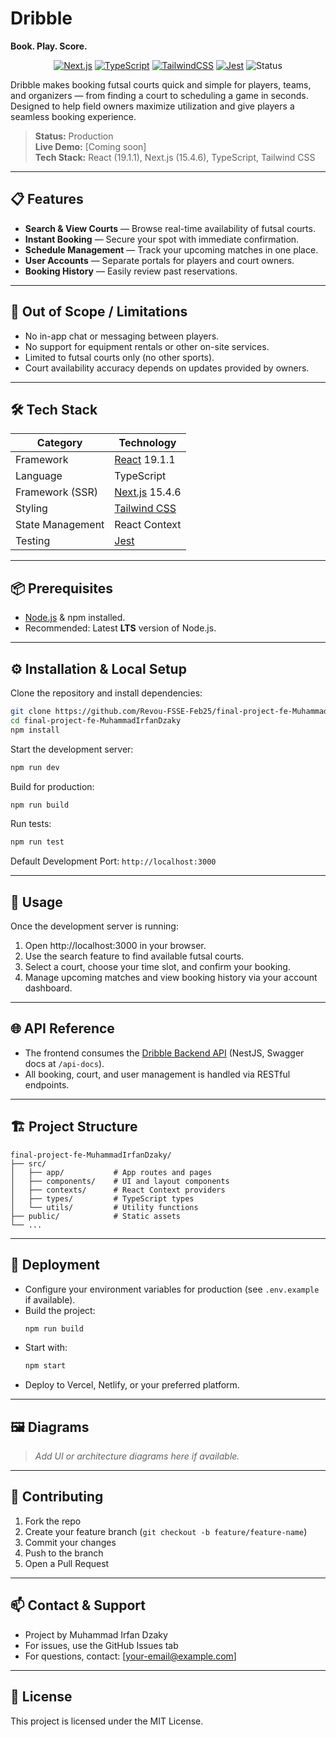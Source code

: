 # Dribble  
**Book. Play. Score.**

<p align="center">
  <a href="https://nextjs.org/"><img src="https://img.shields.io/badge/Next.js-black?logo=next.js&logoColor=white" alt="Next.js"></a>
  <a href="https://www.typescriptlang.org/"><img src="https://img.shields.io/badge/TypeScript-3178C6?logo=typescript&logoColor=white" alt="TypeScript"></a>
  <a href="https://tailwindcss.com/"><img src="https://img.shields.io/badge/TailwindCSS-38B2AC?logo=tailwind-css&logoColor=white" alt="TailwindCSS"></a>
  <a href="https://jestjs.io/"><img src="https://img.shields.io/badge/Jest-C21325?logo=jest&logoColor=white" alt="Jest"></a>
  <img src="https://img.shields.io/badge/Status-Production-brightgreen" alt="Status">
</p>

Dribble makes booking futsal courts quick and simple for players, teams, and organizers — from finding a court to scheduling a game in seconds. Designed to help field owners maximize utilization and give players a seamless booking experience.

> **Status:** Production  
> **Live Demo:** [Coming soon]  
> **Tech Stack:** React (19.1.1), Next.js (15.4.6), TypeScript, Tailwind CSS  

---

## 📋 Features
- **Search & View Courts** — Browse real-time availability of futsal courts.
- **Instant Booking** — Secure your spot with immediate confirmation.
- **Schedule Management** — Track your upcoming matches in one place.
- **User Accounts** — Separate portals for players and court owners.
- **Booking History** — Easily review past reservations.

---

## 🚫 Out of Scope / Limitations
- No in-app chat or messaging between players.
- No support for equipment rentals or other on-site services.
- Limited to futsal courts only (no other sports).
- Court availability accuracy depends on updates provided by owners.

---

## 🛠️ Tech Stack
| Category         | Technology |
|------------------|------------|
| Framework        | [React](https://react.dev/) 19.1.1 |
| Language         | TypeScript |
| Framework (SSR)  | [Next.js](https://nextjs.org/) 15.4.6 |
| Styling          | [Tailwind CSS](https://tailwindcss.com/) |
| State Management | React Context |
| Testing          | [Jest](https://jestjs.io/) |

---

## 📦 Prerequisites
- [Node.js](https://nodejs.org/) & npm installed.
- Recommended: Latest **LTS** version of Node.js.

---

## ⚙️ Installation & Local Setup

Clone the repository and install dependencies:
```bash
git clone https://github.com/Revou-FSSE-Feb25/final-project-fe-MuhammadIrfanDzaky.git
cd final-project-fe-MuhammadIrfanDzaky
npm install
```

Start the development server:
```bash
npm run dev
```

Build for production:
```bash
npm run build
```

Run tests:
```bash
npm run test
```

Default Development Port: `http://localhost:3000`

---

## 🚀 Usage

Once the development server is running:

1. Open http://localhost:3000 in your browser.
2. Use the search feature to find available futsal courts.
3. Select a court, choose your time slot, and confirm your booking.
4. Manage upcoming matches and view booking history via your account dashboard.

---

## 🌐 API Reference
- The frontend consumes the [Dribble Backend API](../final-project-be-MuhammadIrfanDzaky/README.md) (NestJS, Swagger docs at `/api-docs`).
- All booking, court, and user management is handled via RESTful endpoints.

---

## 🏗️ Project Structure
```
final-project-fe-MuhammadIrfanDzaky/
├── src/
│   ├── app/           # App routes and pages
│   ├── components/    # UI and layout components
│   ├── contexts/      # React Context providers
│   ├── types/         # TypeScript types
│   └── utils/         # Utility functions
├── public/            # Static assets
└── ...
```

---

## 🚀 Deployment
- Configure your environment variables for production (see `.env.example` if available).
- Build the project:
  ```bash
  npm run build
  ```
- Start with:
  ```bash
  npm start
  ```
- Deploy to Vercel, Netlify, or your preferred platform.

---

## 🖼️ Diagrams
> _Add UI or architecture diagrams here if available._

---

## 🤝 Contributing
1. Fork the repo
2. Create your feature branch (`git checkout -b feature/feature-name`)
3. Commit your changes
4. Push to the branch
5. Open a Pull Request

---

## 📫 Contact & Support
- Project by Muhammad Irfan Dzaky
- For issues, use the GitHub Issues tab
- For questions, contact: [your-email@example.com]

---

## 📝 License
This project is licensed under the MIT License.